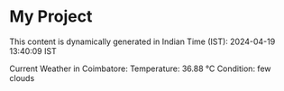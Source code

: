 # My Project

This content is dynamically generated in Indian Time (IST): 2024-04-19 13:40:09 IST


Current Weather in Coimbatore:
Temperature: 36.88 °C
Condition: few clouds
